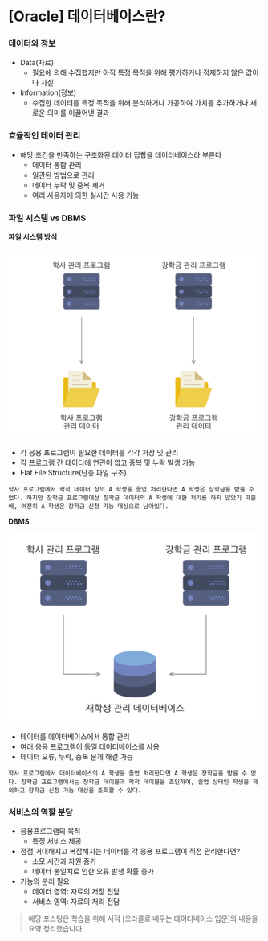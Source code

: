# \[Oracle\] 데이터베이스란?

### 데이터와 정보

-   Data(자료)
    -   필요에 의해 수집했지만 아직 특정 목적을 위해 평가하거나 정제하지 않은 값이나 사실
-   Information(정보)
    -   수집한 데이터를 특정 목적을 위해 분석하거나 가공하여 가치를 추가하거나 새로운 의미를 이끌어낸 결과



### 효율적인 데이터 관리

-   해당 조건을 만족하는 구조화된 데이터 집합을 데이터베이스라 부른다
    -   데이터 통합 관리
    -   일관된 방법으로 관리
    -   데이터 누락 및 중복 제거
    -   여러 사용자에 의한 실시간 사용 가능



### 파일 시스템 vs DBMS

**파일 시스템 방식**

![File System 방식 다이어그램](./diagram1.png)

-   각 응용 프로그램이 필요한 데이터를 각각 저장 및 관리
-   각 프로그램 간 데이터에 연관이 없고 중복 및 누락 발생 가능
-   Flat File Structure(단층 파일 구조)

```
학사 프로그램에서 학적 데이터 상의 A 학생을 졸업 처리한다면 A 학생은 장학금을 받을 수 없다. 하지만 장학금 프로그램에선 장학금 데이터의 A 학생에 대한 처리를 하지 않았기 때문에, 여전히 A 학생은 장학금 신청 가능 대상으로 남아있다.
```

**DBMS**

![DBMS 방식 다이어그램](./diagram2.png)

-   데이터를 데이터베이스에서 통합 관리
-   여러 응용 프로그램이 동일 데이터베이스를 사용
-   데이터 오류, 누락, 중복 문제 해결 가능

```
학사 프로그램에서 데이터베이스의 A 학생을 졸업 처리한다면 A 학생은 장학금을 받을 수 없다. 장학금 프로그램에서는 장학금 테이블과 학적 테이블을 조인하여, 졸업 상태인 학생을 제외하고 장학금 신청 가능 대상을 조회할 수 있다.
```


### 서비스의 역할 분담

-   응용프로그램의 목적
    -   특정 서비스 제공
-   점점 거대해지고 복잡해지는 데이터를 각 응용 프로그램이 직접 관리한다면?
    -   소모 시간과 자원 증가
    -   데이터 불일치로 인한 오류 발생 확률 증가
-   기능의 분리 필요
    -   데이터 영역: 자료의 저장 전담
    -   서비스 영역: 자료의 처리 전담


> 해당 포스팅은 학습을 위해 서적 \[오라클로 배우는 데이터베이스 입문\]의 내용을 요약 정리했습니다.
